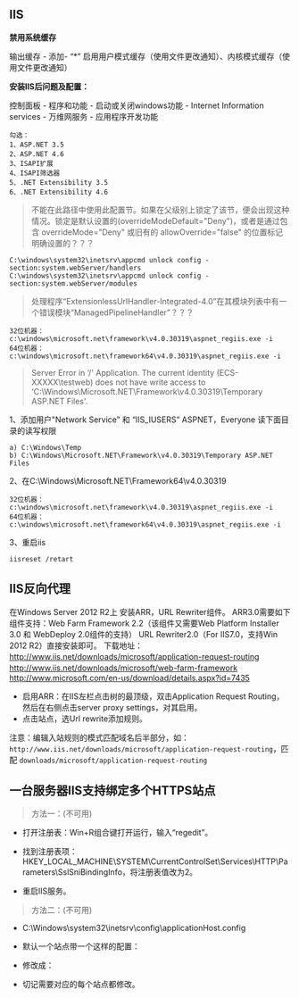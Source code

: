 ## IIS

**禁用系统缓存**

输出缓存 - 添加- “*” 启用用户模式缓存（使用文件更改通知）、内核模式缓存（使用文件更改通知）


**安装IIS后问题及配置：**

控制面板 - 程序和功能 - 启动或关闭windows功能 - Internet Information services - 万维网服务 - 应用程序开发功能
    
    勾选：
    1、ASP.NET 3.5
    2、ASP.NET 4.6
    3、ISAPI扩展
    4、ISAPI筛选器
    5、.NET Extensibility 3.5
    6、.NET Extensibility 4.6
    
> 不能在此路径中使用此配置节。如果在父级别上锁定了该节，便会出现这种情况。锁定是默认设置的(overrideModeDefault="Deny")，或者是通过包含
> overrideMode="Deny" 或旧有的 allowOverride="false" 的位置标记明确设置的？？？


    C:\windows\system32\inetsrv\appcmd unlock config -section:system.webServer/handlers
    C:\windows\system32\inetsrv\appcmd unlock config -section:system.webServer/modules

    
> 处理程序“ExtensionlessUrlHandler-Integrated-4.0”在其模块列表中有一个错误模块“ManagedPipelineHandler”？？？

    32位机器： c:\windows\microsoft.net\framework\v4.0.30319\aspnet_regiis.exe -i
    64位机器： c:\windows\microsoft.net\framework64\v4.0.30319\aspnet_regiis.exe -i


> Server Error in ‘/' Application. The current identity (ECS-XXXXX\testweb) does not have write access to ‘C:\Windows\Microsoft.NET\Framework\v4.0.30319\Temporary ASP.NET Files'.

1、添加用户"Network Service” 和 “IIS_IUSERS” ASPNET，Everyone 读下面目录的读写权限

    a) C:\Windows\Temp
    b) C:\Windows\Microsoft.NET\Framework\v4.0.30319\Temporary ASP.NET Files

2、在C:\Windows\Microsoft.NET\Framework64\v4.0.30319

    32位机器： c:\windows\microsoft.net\framework\v4.0.30319\aspnet_regiis.exe -i
    64位机器： c:\windows\microsoft.net\framework64\v4.0.30319\aspnet_regiis.exe -i

3、重启iis

    iisreset /retart 


## IIS反向代理

在Windows Server 2012 R2上 安装ARR，URL Rewriter组件。
ARR3.0需要如下组件支持：Web Farm Framework 2.2（该组件又需要Web Platform Installer 3.0 和 WebDeploy 2.0组件的支持）
URL Rewriter2.0（For IIS7.0，支持Win 2012 R2）直接安装即可。
下载地址：http://www.iis.net/downloads/microsoft/application-request-routing
　　　　      http://www.iis.net/downloads/microsoft/web-farm-framework
　　　　      http://www.microsoft.com/en-us/download/details.aspx?id=7435

- 启用ARR：在IIS左栏点击树的最顶级，双击Application Request Routing，然后在右侧点击server proxy settings，对其启用。
- 点击站点，选Url rewrite添加规则。

注意：编辑入站规则的模式匹配域名后半部分，如：`http://www.iis.net/downloads/microsoft/application-request-routing`，匹配 `downloads/microsoft/application-request-routing`




## 一台服务器IIS支持绑定多个HTTPS站点


> 方法一：(不可用)

- 打开注册表：Win+R组合键打开运行，输入“regedit”。

- 找到注册表项：HKEY_LOCAL_MACHINE\SYSTEM\CurrentControlSet\Services\HTTP\Parameters\SslSniBindingInfo，将注册表值改为2。

- 重启IIS服务。


> 方法二：(不可用)

- C:\Windows\system32\inetsrv\config\applicationHost.config

- 默认一个站点带一个这样的配置：<binding protocol="https" bindingInformation="*:443" />
- 修改成：<binding protocol="https" bindingInformation="*:443:www.baidu.om" />

- 切记需要对应的每个站点都修改。